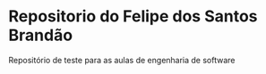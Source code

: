 # Repositorio do Felipe dos Santos Brandão
Repositório de teste para as aulas de engenharia de software
